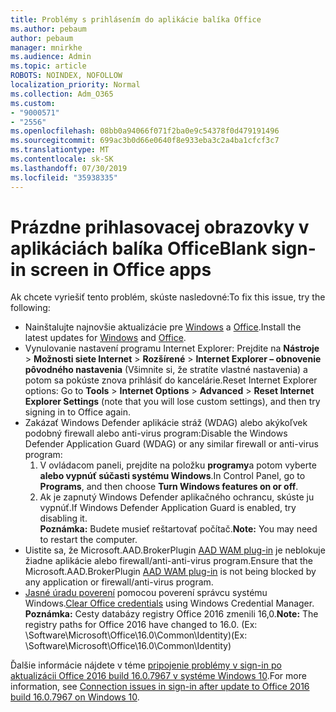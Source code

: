 ```yaml
---
title: Problémy s prihlásením do aplikácie balíka Office
ms.author: pebaum
author: pebaum
manager: mnirkhe
ms.audience: Admin
ms.topic: article
ROBOTS: NOINDEX, NOFOLLOW
localization_priority: Normal
ms.collection: Adm_O365
ms.custom:
- "9000571"
- "2556"
ms.openlocfilehash: 08bb0a94066f071f2ba0e9c54378f0d479191496
ms.sourcegitcommit: 699ac3b0d66e0640f8e933eba3c2a4ba1cfcf3c7
ms.translationtype: MT
ms.contentlocale: sk-SK
ms.lasthandoff: 07/30/2019
ms.locfileid: "35938335"
---
```

# <a name="blank-sign-in-screen-in-office-apps"></a><span data-ttu-id="03728-102">Prázdne prihlasovacej obrazovky v aplikáciách balíka Office</span><span class="sxs-lookup"><span data-stu-id="03728-102">Blank sign-in screen in Office apps</span></span>

<span data-ttu-id="03728-103">Ak chcete vyriešiť tento problém, skúste nasledovné:</span><span class="sxs-lookup"><span data-stu-id="03728-103">To fix this issue, try the following:</span></span>
- <span data-ttu-id="03728-104">Nainštalujte najnovšie aktualizácie pre [Windows](https://support.microsoft.com/help/4027667/windows-10-update) a [Office](https://support.office.com/article/update-office-and-your-computer-with-microsoft-update-2ab296f3-7f03-43a2-8e50-46de917611c5).</span><span class="sxs-lookup"><span data-stu-id="03728-104">Install the latest updates for [Windows](https://support.microsoft.com/help/4027667/windows-10-update) and [Office](https://support.office.com/article/update-office-and-your-computer-with-microsoft-update-2ab296f3-7f03-43a2-8e50-46de917611c5).</span></span>
- <span data-ttu-id="03728-105">Vynulovanie nastavení programu Internet Explorer: Prejdite na **Nástroje** > **Možnosti siete Internet** > **Rozšírené** > **Internet Explorer – obnovenie pôvodného nastavenia** (Všimnite si, že stratíte vlastné nastavenia) a potom sa pokúste znova prihlásiť do kancelárie.</span><span class="sxs-lookup"><span data-stu-id="03728-105">Reset Internet Explorer options: Go to **Tools** > **Internet Options** > **Advanced** > **Reset Internet Explorer Settings** (note that you will lose custom settings), and then try signing in to Office again.</span></span>
- <span data-ttu-id="03728-106">Zakázať Windows Defender aplikácie stráž (WDAG) alebo akýkoľvek podobný firewall alebo anti-virus program:</span><span class="sxs-lookup"><span data-stu-id="03728-106">Disable the Windows Defender Application Guard (WDAG) or any similar firewall or anti-virus program:</span></span>
    1. <span data-ttu-id="03728-107">V ovládacom paneli, prejdite na položku **programy**a potom vyberte **alebo vypnúť súčasti systému Windows**.</span><span class="sxs-lookup"><span data-stu-id="03728-107">In Control Panel, go to **Programs**, and then choose **Turn Windows features on or off**.</span></span>
    2. <span data-ttu-id="03728-108">Ak je zapnutý Windows Defender aplikačného ochrancu, skúste ju vypnúť.</span><span class="sxs-lookup"><span data-stu-id="03728-108">If Windows Defender Application Guard is enabled, try disabling it.</span></span><br/>
    <span data-ttu-id="03728-109">**Poznámka:** Budete musieť reštartovať počítač.</span><span class="sxs-lookup"><span data-stu-id="03728-109">**Note:** You may need to restart the computer.</span></span>
- <span data-ttu-id="03728-110">Uistite sa, že Microsoft.AAD.BrokerPlugin [AAD WAM plug-in](https://docs.microsoft.com/office365/troubleshoot/administration/connection-issue-when-sign-in-office-2016#symptom-1) je neblokuje žiadne aplikácie alebo firewall/anti-anti-virus program.</span><span class="sxs-lookup"><span data-stu-id="03728-110">Ensure that the Microsoft.AAD.BrokerPlugin [AAD WAM plug-in](https://docs.microsoft.com/office365/troubleshoot/administration/connection-issue-when-sign-in-office-2016#symptom-1) is not being blocked by any application or firewall/anti-virus program.</span></span>
- <span data-ttu-id="03728-111">[Jasné úradu poverení](https://docs.microsoft.com/office/troubleshoot/error-messages/another-account-already-signed-in#step-3-clear-cached-credentials-on-the-computer) pomocou poverení správcu systému Windows.</span><span class="sxs-lookup"><span data-stu-id="03728-111">[Clear Office credentials](https://docs.microsoft.com/office/troubleshoot/error-messages/another-account-already-signed-in#step-3-clear-cached-credentials-on-the-computer) using Windows Credential Manager.</span></span><br/>
    <span data-ttu-id="03728-112">**Poznámka:** Cesty databázy registry Office 2016 zmenili 16,0.</span><span class="sxs-lookup"><span data-stu-id="03728-112">**Note:** The registry paths for Office 2016 have changed to 16.0.</span></span> <span data-ttu-id="03728-113">(Ex: \Software\Microsoft\Office\16.0\Common\Identity\)</span><span class="sxs-lookup"><span data-stu-id="03728-113">(Ex: \Software\Microsoft\Office\16.0\Common\Identity\)</span></span>

<span data-ttu-id="03728-114">Ďalšie informácie nájdete v téme [pripojenie problémy v sign-in po aktualizácii Office 2016 build 16.0.7967 v systéme Windows 10](https://docs.microsoft.com/office365/troubleshoot/administration/connection-issue-when-sign-in-office-2016).</span><span class="sxs-lookup"><span data-stu-id="03728-114">For more information, see [Connection issues in sign-in after update to Office 2016 build 16.0.7967 on Windows 10](https://docs.microsoft.com/office365/troubleshoot/administration/connection-issue-when-sign-in-office-2016).</span></span>